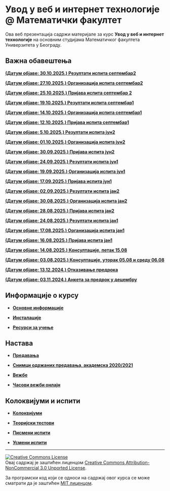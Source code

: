 # Увод у веб и интернет технологије @ Математички факултет

Ова веб презентација садржи материјале за курс **Увод у веб и интернет технологије** на основним студијама Математичког факултета Универзитета у Београду.

## Важна обавештења

**[(Датум објаве: 30.10.2025.) Резултати испита септембар2](/pismeni-ispiti/info/README.md)**

**[(Датум објаве: 27.10.2025.) Организација испита септембaр2](/pismeni-ispiti/info/README.md)**

**[(Датум објаве: 25.10.2025.) Пријава испита септембар 2](/pismeni-ispiti/info/README.md)**

**[(Датум објаве: 19.10.2025.) Резултати испита септембар1](/pismeni-ispiti/info/README.md)**

**[(Датум објаве: 14.10.2025.) Организација испита септембaр1](/pismeni-ispiti/info/README.md)**

**[(Датум објаве: 12.10.2025.) Пријава испита септембар1](/pismeni-ispiti/info/README.md)**

**[(Датум објаве: 5.10.2025.) Резултати испита јун2](/pismeni-ispiti/info/README.md)**

**[(Датум објаве: 01.10.2025.) Организација испита јун2](/pismeni-ispiti/info/README.md)**

**[(Датум објаве: 30.09.2025.) Пријава испита јун2](/pismeni-ispiti/info/README.md)**

**[(Датум објаве: 24.09.2025.) Резултати испита јун1](/pismeni-ispiti/info/README.md)**

**[(Датум објаве: 19.09.2025.) Организација испита јун1](/pismeni-ispiti/info/README.md)**

**[(Датум објаве: 17.09.2025.) Пријава испита јун1](/pismeni-ispiti/info/README.md)**

**[(Датум објаве: 02.09.2025.) Резултати испита јaн2](/pismeni-ispiti/info/README.md)**

**[(Датум објаве: 30.08.2025.) Организација испита јaн2](/pismeni-ispiti/info/README.md)**

**[(Датум објаве: 28.08.2025.) Пријава испита јaн2](/pismeni-ispiti/info/README.md)**

**[(Датум објаве: 24.08.2025.) Резултати испита јaн1](/pismeni-ispiti/info/README.md)**

**[(Датум објаве: 17.08.2025.) Организација испита јaн1](/pismeni-ispiti/info/README.md)**

**[(Датум објаве: 16.08.2025.) Пријава испита јaн1](/pismeni-ispiti/info/README.md)**

**[(Датум објаве: 14.08.2025.) Консултације, петак 15.08 ](/pismeni-ispiti/info/README.md)**

**[(Датум објаве: 03.08.2025.) Консултације, уторак 05.08 и среду 06.08](/pismeni-ispiti/info/README.md)**

**[(Датум објаве: 13.12.2024.) Отказивање предрока](/pismeni-ispiti/info/README.md)**

**[(Датум објаве: 03.11.2024.) Анкета за предрок у децембру](/pismeni-ispiti/info/README.md)**

<!-- **[(Датум објаве: 26.09.2024.) Резултати писменог дела - септембар 2](/pismeni-ispiti/info/README.md)**

**[(Датум објаве: 22.09.2024.) Испит ће бити одржан 23.09 у 17 часова](/pismeni-ispiti/info/README.md)**

**[(Датум објаве: 20.09.2024.) Промена термина испита и пријава за рок септембар 2 ](/pismeni-ispiti/info/README.md)**

**[(Датум објаве: 16.09.2024.) Резултати писменог дела - септембар 1](/pismeni-ispiti/info/README.md)**

**[(Датум објаве: 10.09.2024.) Распоред по учионицама - септембар 1](/pismeni-ispiti/info/README.md)**

**[(Датум објаве: 07.09.2024.) Пријава за рок септембар 1](/pismeni-ispiti/info/README.md)**

**[(Датум објаве: 05.07.2024.) Резултати писменог дела - јул](/pismeni-ispiti/info/README.md)**

**[(Датум објаве: 30.06.2024.) Распоред по учионицама - јул](/pismeni-ispiti/info/README.md)**

**[(Датум објаве: 27.06.2024.) Пријава за јулски рок](/pismeni-ispiti/info/README.md)**

**[(Датум објаве: 12.06.2024.) Резултати писменог дела - јун1](/pismeni-ispiti/info/README.md)**

**[(Датум објаве: 07.06.2024.) Распоред по учионицама - јун](/pismeni-ispiti/info/README.md)**

**[(Датум објаве: 07.06.2024.) Анкета за теоријски/усмени испит јунског рока](/usmeni-ispiti/info/README.md)**

**[(Датум објаве: 05.06.2024.) Пријава за јунски рок](/pismeni-ispiti/info/README.md)**

**[(Датум објаве: 29.05.2024.) Списак теоријских испитиних питања и информације у вези теоријског испита](/usmeni-ispiti/info/README.md)**

**[(Датум објаве: 28.05.2024.) Резултати писменог дела - предрок](/pismeni-ispiti/info/README.md)** -->

<!-- **[(Датум објаве: 24.05.2024.) Распоред по учионицама - предрок](/pismeni-ispiti/info/README.md)** -->
 
<!-- **[(Датум објаве: 21.05.2024.) Пријава за предрок 25.05.2024.](/pismeni-ispiti/info/README.md)** -->

<!--**[(Датум објаве: 17.05.2024.) Припрема за испит, група 2II23 код Луције у уторак.](/pismeni-ispiti/info/README.md)**  -->

<!--**[(Датум објаве: 20.04.2024.) Надокнада вежби код Луције 22.04.](/pismeni-ispiti/info/README.md)** -->

<!--**[(Датум објаве: 20.04.2024.) Надокнада вежби код Јелене 24.04.](/pismeni-ispiti/info/README.md)**  -->

<!--**[(Датум објаве: 14.04.2024.) Трочас вежби за групе средом код Милице наредне две недеље.](/pismeni-ispiti/info/README.md)** -->

<!-- **[(Датум објаве: 02.03.2024.) Промена термина вежби за групу 2II23](/pismeni-ispiti/info/README.md)**  -->

<!-- **[(Датум објаве: 26.09.2023.) Tермин усменог дела испита - септембар 2](/usmeni-ispiti/info/README.md)** -->

<!-- **[(Датум објаве: 24.09.2023.) Резултати писменог дела - септембар 2](/pismeni-ispiti/info/README.md)** -->

<!-- **[(Датум објаве: 20.09.2023.) Распоред по учионицама - септембар 2](/pismeni-ispiti/info/README.md)**
-->
<!--
**[(Датум објаве: 14.09.2023.) Пријава за полагање практичног испита у септембру 2](/pismeni-ispiti/info/README.md)**
-->
<!--
**[(Датум објаве: 09.09.2023.) Резултати писменог дела - септембар 1](/pismeni-ispiti/info/README.md)**
-->
<!--
**[(Датум објаве: 05.09.2023.) Tермин усменог дела испита - септембар 1](/usmeni-ispiti/info/README.md)**
-->
<!--
**[(Датум објаве: 03.09.2023.) Распоред по учионицама - септембар 1](/pismeni-ispiti/info/README.md)**
-->
<!--
**[(Датум објаве: 28.08.2023.) Пријава за полагање практичног испита у септембру 1](/pismeni-ispiti/info/README.md)**
-->
<!--
**[(Датум објаве: 21.08.2023.) Консултације код Милице пред септембарски рок](/pismeni-ispiti/info/README.md)**
-->
<!-- **[(Датум објаве: 03.07.2023.) Tермин усменог дела испита у јулском року](/usmeni-ispiti/info/README.md)** -->

<!-- **[(Датум објаве: 03.07.2023.) Tермин усменог дела испита у јулском року](/usmeni-ispiti/info/README.md)** -->

<!-- **[(Датум објаве: 02.07.2023.) Резултати писменог дела испита у јулском року](/pismeni-ispiti/info/README.md)** -->

<!-- **[(Датум објаве: 25.06.2023.) Распоред по учионицама - јун2](/pismeni-ispiti/info/README.md)** -->

<!-- **[(Датум објаве: 21.06.2023.) Пријава за полагање практичног испита у јулском року](/pismeni-ispiti/info/README.md)** -->

<!--**[(Датум објаве: 17.06.2023.) Tермин усменог дела испита у јунском року](/usmeni-ispiti/info/README.md)** -->

<!--**[(Датум објаве: 09.06.2023.) Резултати писменог дела испита у јунском року](/pismeni-ispiti/info/README.md)** -->

<!--**[(Датум објаве: 07.06.2023.) Распоред по учионицама - јун1](/pismeni-ispiti/info/README.md)** -->

<!--**[(Датум објаве: 03.06.2023.) Пријава за полагање практичног испита у јунском року](/pismeni-ispiti/info/README.md)** ''-->

<!--**[(Датум објаве: 25.05.2023.) Резултати писменог дела испита у јунском предроку](/pismeni-ispiti/info/README.md)**  -->

<!--**[(Датум објаве: 24.05.2023.) Tермин усменог дела испита у јунском предроку](/usmeni-ispiti/info/README.md)**  -->

<!-- **[(Датум објаве: 12.05.2023.) Надокнаде часова вежби код асистента Јелене Марковић](/pismeni-ispiti/info/README.md)** -->

<!-- **[(Датум објаве: 18.05.2023.) Распоред по групама и учионицама - предрок](/pismeni-ispiti/info/README.md)** -->

<!-- **[(Датум објаве: 14.05.2023.) Припрема за предрок код асистента Јелене Марковић - снимци и материјали + стари рокови](/pismeni-ispiti/info/README.md)** -->

<!-- **[(Датум објаве: 10.05.2023.) Пријава за предрок](/pismeni-ispiti/info/README.md)** -->

<!-- **[(Датум објаве: 19.04.2023.) Предрок 20.05.2023.](/pismeni-ispiti/info/README.md)** -->

<!-- **[(Датум објаве: 13.04.2023.) Надокнаде и консултација код Милице](/vezbe/info/README.md)** -->

<!-- **[(Датум објаве: 11.02.2023.) Прве недеље се неће одржати вежбе код Милице, о надокнади ћемо се договорити на наредном часу.](/vezbe/info/README.md)** -->

<!-- **[(Датум објаве: 29.01.2023.) Tермин усменог дела испита у року Јануар 2](/usmeni-ispiti/info/README.md)** -->

<!-- **[(Датум објаве: 25.01.2023.) Резултати практичног дела испита у року Jануар ПС](/pismeni-ispiti/info/README.md)** -->

<!-- **[(Датум објаве: 17.01.2023.) Јануар ПС - пријава испита](/pismeni-ispiti/info/README.md)** -->

<!-- **[(Датум објаве: 26.09.2022.) Tермин усменог дела испита у року Септeмбар 2](/usmeni-ispiti/info/README.md)** -->

<!-- **[(Датум објаве: 21.09.2022.) Резултати практичног дела испита у року Септeмбар 2](/pismeni-ispiti/info/README.md)** -->

<!-- **[(Датум објаве: 15.09.2022.) Септембар 2 - пријава испита](/pismeni-ispiti/info/README.md)** -->

<!-- **[(Датум објаве: 04.09.2022.) Резултати практичног дела испита у року Септeмбар 1](/pismeni-ispiti/info/README.md)** -->

<!-- **[(Датум објаве: 01.09.2022.) Tермин усменог дела испита у року Септeмбар 1](/usmeni-ispiti/info/README.md)** -->

<!-- **[(Датум објаве: 29.08.2022.) Септeмбар 1 - пријава испита](/pismeni-ispiti/info/README.md)** -->

<!-- **[(Датум објаве: 30.07.2022.) Tермин усменог дела испита у року Јуни 2](/usmeni-ispiti/info/README.md)** -->

<!-- **[(Датум објаве: 26.07.2022.) Додатни термин усменог дела испита у року Јуни 2](/usmeni-ispiti/info/README.md)** -->

<!-- **[(Датум објаве: 08.07.2022.) Резултати практичног дела испита у року Јуни 2](/pismeni-ispiti/info/README.md)** -->

<!-- **[(Датум објаве: 29.06.2022.) Јун 2 - распоред седења (ТРГ, 13h)](/pismeni-ispiti/info/README.md)** -->

<!-- **[(Датум објаве: 25.06.2022.) Јун 2 - пријава испита](/pismeni-ispiti/info/README.md)** -->

<!--
**[(Датум објаве: 25.06.2022.) Решења практичног дела испита у року Јуни 1](/pismeni-ispiti/info/README.md)**-->

<!-- **[(Датум објаве: 20.06.2022.) Резултати практичног дела испита у року Јуни 1](/pismeni-ispiti/info/README.md)** -->

<!-- **[(Датум објаве: 18.06.2022.) Термин усменог дела испита у року Јуни 1](/usmeni-ispiti/info/README.md)** -->

<!--
**[(Датум објаве: 09.06.2022.) Јун 1 - распоред седења (ТРГ+ЈАГ)](/pismeni-ispiti/info/README.md)**-->

<!-- **[(Датум објаве: 21.01.2022.) Јануар 1 - резултати практичног испита](/pismeni-ispiti/info/README.md)** -->

<!-- **[(Датум објаве: 19.01.2022.) Термини усменог испита у року Јануар 1](/usmeni-ispiti/info/README.md)** -->

<!-- **[(Датум објаве: 04.02.2020.) Термини усменог испита у року ROK](/usmeni-ispiti/info/README.md)** -->

<!-- **[(Датум објаве: 30.01.2020.) Договор за термин усменог испита у року ROK](/usmeni-ispiti/info/README.md)** -->

<!-- **[(Датум објаве: 30.01.2020.) Резултати практичног испита у року ROK](/pismeni-ispiti/info/README.md)** -->

<!-- **[(Датум објаве: 25.01.2020.) Распоред студената по учионицама у року ROK](/pismeni-ispiti/info/README.md)** -->

<!-- **[(Датум објаве: 22.01.2020.) Пријава за полагање испита у року ROK](/pismeni-ispiti/info/README.md)** -->

<!-- **[(Датум објаве: 24.12.2019.) Анкета за утиске са вежби и практичних провера знања](/vezbe/info/README.md)** -->

## Информације о курсу

* **[Основне информације](/informacije/README.md)**

* **[Инсталације](/INSTALACIJE.md)**

* **[Ресурси за учење](/RESURSI-ZA-UCENJE.md)**

## Настава

* **[Предавања](/predavanja/README.md)**

* **[Снимци одржаних предавања, академска 2020/2021](/predavanja/casovi-onlajn/README-2021-22.md)**

* **[Вежбе](/vezbe/README.md)**

* **[Часови вежби онлајн](/vezbe/casovi-onlajn/README.md)**

## Колоквијуми и испити

* **[Колоквијуми](/kolokvijumi/README.md)**

* **[Теоријски тестови](/teorijski-testovi/README.md)**

* **[Писмени испити](/pismeni-ispiti/README.md)**

* **[Усмени испити](/usmeni-ispiti/README.md)**

---

<a rel="license" href="http://creativecommons.org/licenses/by-nc/3.0/"><img alt="Creative Commons License" style="border-width:0" src="https://i.creativecommons.org/l/by-nc/3.0/88x31.png" /></a><br />Овај садржај је заштићен лиценцом <a rel="license" href="http://creativecommons.org/licenses/by-nc/3.0/">Creative Commons Attribution-NonCommercial 3.0 Unported License</a>.

За програмски код који се односи на садржај овог курса се може сматрати да је заштићен [MIT лиценцом](/LICENSE).
